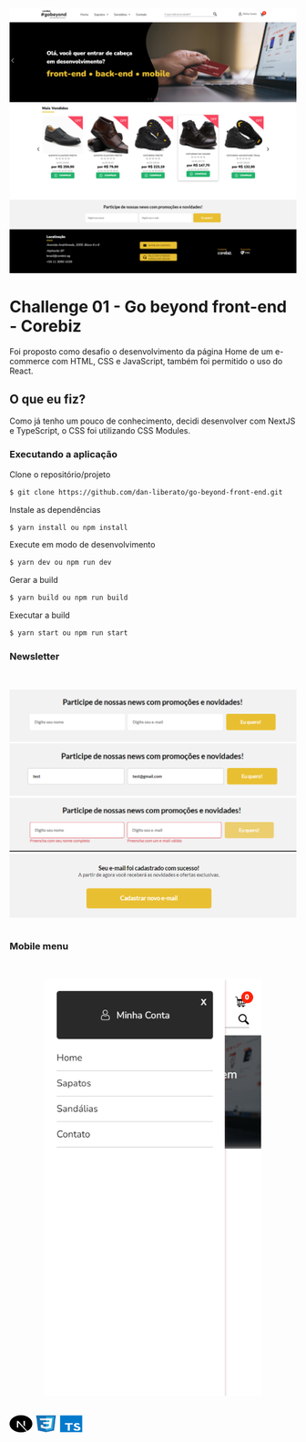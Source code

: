 ![Screenshot](screenshot-home.png)
# Challenge 01 - Go beyond front-end - Corebiz

Foi proposto como desafio o desenvolvimento da página Home de um e-commerce com
HTML, CSS e JavaScript, também foi permitido o uso do React.

## O que eu fiz?
Como já tenho um pouco de conhecimento, decidi desenvolver com NextJS e TypeScript, o CSS foi utilizando CSS Modules.

### Executando a aplicação
Clone o repositório/projeto
```bash
$ git clone https://github.com/dan-liberato/go-beyond-front-end.git
```
Instale as dependências
```bash
$ yarn install ou npm install
```
Execute em modo de desenvolvimento
```bash
$ yarn dev ou npm run dev
```
Gerar a build
```bash
$ yarn build ou npm run build
```
Executar a build
```bash
$ yarn start ou npm run start
```

### Newsletter
<div style="display: table;max-width:840px; margin: 0 auto;"><br>

![Screenshot](screenshot-newsletter-01.png)
![Screenshot](screenshot-newsletter-02.png)
![Screenshot](screenshot-newsletter-03.png)
![Screenshot](screenshot-newsletter-04.png)
</div>

### Mobile menu
<div style="display: table;max-width:380px; margin: 0 auto;"><br>

![Screenshot](screenshot-menu.png)

</div>

<div style="**display**: inline_block"><br>
    <img align="center" alt="NextJS" height="30" width="40" src="https://raw.githubusercontent.com/devicons/devicon/2ae2a900d2f041da66e950e4d48052658d850630/icons/nextjs/nextjs-original.svg"/>
    <img align="center" alt="CSS" height="30" width="40" src="https://raw.githubusercontent.com/devicons/devicon/master/icons/css3/css3-original.svg"/>
    <img align="center" alt="Typescript" height="30" width="40" src="https://raw.githubusercontent.com/devicons/devicon/master/icons/typescript/typescript-plain.svg"/>
</div>
